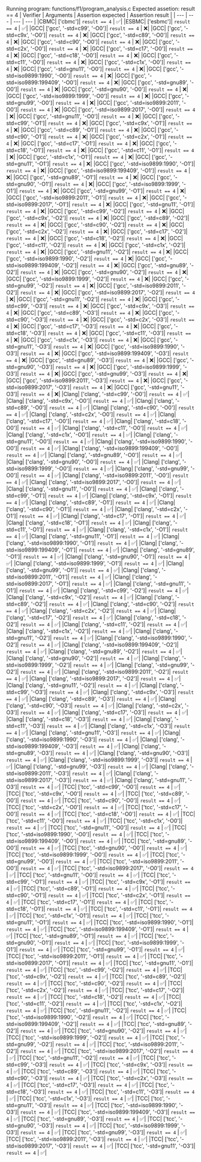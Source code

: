 Running program: functions/f1/program_analysis.c
Expected assetion: result == 4
| Verifier | Arguments | Assertion expected | Assertion result |
| --- | --- | --- | --- |
|CBMC| ['cbmc']| `result == 4` | ✅️|
|ESBMC| ['esbmc']| `result == 4` | ✅️|
|GCC| ['gcc', '-std=c99', '-O0']| `result == 4` | ❌️|
|GCC| ['gcc', '-std=c9x', '-O0']| `result == 4` | ❌️|
|GCC| ['gcc', '-std=c89', '-O0']| `result == 4` | ❌️|
|GCC| ['gcc', '-std=c90', '-O0']| `result == 4` | ❌️|
|GCC| ['gcc', '-std=c2x', '-O0']| `result == 4` | ❌️|
|GCC| ['gcc', '-std=c17', '-O0']| `result == 4` | ❌️|
|GCC| ['gcc', '-std=c18', '-O0']| `result == 4` | ❌️|
|GCC| ['gcc', '-std=c11', '-O0']| `result == 4` | ❌️|
|GCC| ['gcc', '-std=c1x', '-O0']| `result == 4` | ❌️|
|GCC| ['gcc', '-std=gnu11', '-O0']| `result == 4` | ❌️|
|GCC| ['gcc', '-std=iso9899:1990', '-O0']| `result == 4` | ❌️|
|GCC| ['gcc', '-std=iso9899:199409', '-O0']| `result == 4` | ❌️|
|GCC| ['gcc', '-std=gnu89', '-O0']| `result == 4` | ❌️|
|GCC| ['gcc', '-std=gnu90', '-O0']| `result == 4` | ❌️|
|GCC| ['gcc', '-std=iso9899:1999', '-O0']| `result == 4` | ❌️|
|GCC| ['gcc', '-std=gnu99', '-O0']| `result == 4` | ❌️|
|GCC| ['gcc', '-std=iso9899:2011', '-O0']| `result == 4` | ❌️|
|GCC| ['gcc', '-std=iso9899:2017', '-O0']| `result == 4` | ❌️|
|GCC| ['gcc', '-std=gnu11', '-O0']| `result == 4` | ❌️|
|GCC| ['gcc', '-std=c99', '-O1']| `result == 4` | ❌️|
|GCC| ['gcc', '-std=c9x', '-O1']| `result == 4` | ❌️|
|GCC| ['gcc', '-std=c89', '-O1']| `result == 4` | ❌️|
|GCC| ['gcc', '-std=c90', '-O1']| `result == 4` | ❌️|
|GCC| ['gcc', '-std=c2x', '-O1']| `result == 4` | ❌️|
|GCC| ['gcc', '-std=c17', '-O1']| `result == 4` | ❌️|
|GCC| ['gcc', '-std=c18', '-O1']| `result == 4` | ❌️|
|GCC| ['gcc', '-std=c11', '-O1']| `result == 4` | ❌️|
|GCC| ['gcc', '-std=c1x', '-O1']| `result == 4` | ❌️|
|GCC| ['gcc', '-std=gnu11', '-O1']| `result == 4` | ❌️|
|GCC| ['gcc', '-std=iso9899:1990', '-O1']| `result == 4` | ❌️|
|GCC| ['gcc', '-std=iso9899:199409', '-O1']| `result == 4` | ❌️|
|GCC| ['gcc', '-std=gnu89', '-O1']| `result == 4` | ❌️|
|GCC| ['gcc', '-std=gnu90', '-O1']| `result == 4` | ❌️|
|GCC| ['gcc', '-std=iso9899:1999', '-O1']| `result == 4` | ❌️|
|GCC| ['gcc', '-std=gnu99', '-O1']| `result == 4` | ❌️|
|GCC| ['gcc', '-std=iso9899:2011', '-O1']| `result == 4` | ❌️|
|GCC| ['gcc', '-std=iso9899:2017', '-O1']| `result == 4` | ❌️|
|GCC| ['gcc', '-std=gnu11', '-O1']| `result == 4` | ❌️|
|GCC| ['gcc', '-std=c99', '-O2']| `result == 4` | ❌️|
|GCC| ['gcc', '-std=c9x', '-O2']| `result == 4` | ❌️|
|GCC| ['gcc', '-std=c89', '-O2']| `result == 4` | ❌️|
|GCC| ['gcc', '-std=c90', '-O2']| `result == 4` | ❌️|
|GCC| ['gcc', '-std=c2x', '-O2']| `result == 4` | ❌️|
|GCC| ['gcc', '-std=c17', '-O2']| `result == 4` | ❌️|
|GCC| ['gcc', '-std=c18', '-O2']| `result == 4` | ❌️|
|GCC| ['gcc', '-std=c11', '-O2']| `result == 4` | ❌️|
|GCC| ['gcc', '-std=c1x', '-O2']| `result == 4` | ❌️|
|GCC| ['gcc', '-std=gnu11', '-O2']| `result == 4` | ❌️|
|GCC| ['gcc', '-std=iso9899:1990', '-O2']| `result == 4` | ❌️|
|GCC| ['gcc', '-std=iso9899:199409', '-O2']| `result == 4` | ❌️|
|GCC| ['gcc', '-std=gnu89', '-O2']| `result == 4` | ❌️|
|GCC| ['gcc', '-std=gnu90', '-O2']| `result == 4` | ❌️|
|GCC| ['gcc', '-std=iso9899:1999', '-O2']| `result == 4` | ❌️|
|GCC| ['gcc', '-std=gnu99', '-O2']| `result == 4` | ❌️|
|GCC| ['gcc', '-std=iso9899:2011', '-O2']| `result == 4` | ❌️|
|GCC| ['gcc', '-std=iso9899:2017', '-O2']| `result == 4` | ❌️|
|GCC| ['gcc', '-std=gnu11', '-O2']| `result == 4` | ❌️|
|GCC| ['gcc', '-std=c99', '-O3']| `result == 4` | ❌️|
|GCC| ['gcc', '-std=c9x', '-O3']| `result == 4` | ❌️|
|GCC| ['gcc', '-std=c89', '-O3']| `result == 4` | ❌️|
|GCC| ['gcc', '-std=c90', '-O3']| `result == 4` | ❌️|
|GCC| ['gcc', '-std=c2x', '-O3']| `result == 4` | ❌️|
|GCC| ['gcc', '-std=c17', '-O3']| `result == 4` | ❌️|
|GCC| ['gcc', '-std=c18', '-O3']| `result == 4` | ❌️|
|GCC| ['gcc', '-std=c11', '-O3']| `result == 4` | ❌️|
|GCC| ['gcc', '-std=c1x', '-O3']| `result == 4` | ❌️|
|GCC| ['gcc', '-std=gnu11', '-O3']| `result == 4` | ❌️|
|GCC| ['gcc', '-std=iso9899:1990', '-O3']| `result == 4` | ❌️|
|GCC| ['gcc', '-std=iso9899:199409', '-O3']| `result == 4` | ❌️|
|GCC| ['gcc', '-std=gnu89', '-O3']| `result == 4` | ❌️|
|GCC| ['gcc', '-std=gnu90', '-O3']| `result == 4` | ❌️|
|GCC| ['gcc', '-std=iso9899:1999', '-O3']| `result == 4` | ❌️|
|GCC| ['gcc', '-std=gnu99', '-O3']| `result == 4` | ❌️|
|GCC| ['gcc', '-std=iso9899:2011', '-O3']| `result == 4` | ❌️|
|GCC| ['gcc', '-std=iso9899:2017', '-O3']| `result == 4` | ❌️|
|GCC| ['gcc', '-std=gnu11', '-O3']| `result == 4` | ❌️|
|Clang| ['clang', '-std=c99', '-O0']| `result == 4` | ✅️|
|Clang| ['clang', '-std=c9x', '-O0']| `result == 4` | ✅️|
|Clang| ['clang', '-std=c89', '-O0']| `result == 4` | ✅️|
|Clang| ['clang', '-std=c90', '-O0']| `result == 4` | ✅️|
|Clang| ['clang', '-std=c2x', '-O0']| `result == 4` | ✅️|
|Clang| ['clang', '-std=c17', '-O0']| `result == 4` | ✅️|
|Clang| ['clang', '-std=c18', '-O0']| `result == 4` | ✅️|
|Clang| ['clang', '-std=c11', '-O0']| `result == 4` | ✅️|
|Clang| ['clang', '-std=c1x', '-O0']| `result == 4` | ✅️|
|Clang| ['clang', '-std=gnu11', '-O0']| `result == 4` | ✅️|
|Clang| ['clang', '-std=iso9899:1990', '-O0']| `result == 4` | ✅️|
|Clang| ['clang', '-std=iso9899:199409', '-O0']| `result == 4` | ✅️|
|Clang| ['clang', '-std=gnu89', '-O0']| `result == 4` | ✅️|
|Clang| ['clang', '-std=gnu90', '-O0']| `result == 4` | ✅️|
|Clang| ['clang', '-std=iso9899:1999', '-O0']| `result == 4` | ✅️|
|Clang| ['clang', '-std=gnu99', '-O0']| `result == 4` | ✅️|
|Clang| ['clang', '-std=iso9899:2011', '-O0']| `result == 4` | ✅️|
|Clang| ['clang', '-std=iso9899:2017', '-O0']| `result == 4` | ✅️|
|Clang| ['clang', '-std=gnu11', '-O0']| `result == 4` | ✅️|
|Clang| ['clang', '-std=c99', '-O1']| `result == 4` | ✅️|
|Clang| ['clang', '-std=c9x', '-O1']| `result == 4` | ✅️|
|Clang| ['clang', '-std=c89', '-O1']| `result == 4` | ✅️|
|Clang| ['clang', '-std=c90', '-O1']| `result == 4` | ✅️|
|Clang| ['clang', '-std=c2x', '-O1']| `result == 4` | ✅️|
|Clang| ['clang', '-std=c17', '-O1']| `result == 4` | ✅️|
|Clang| ['clang', '-std=c18', '-O1']| `result == 4` | ✅️|
|Clang| ['clang', '-std=c11', '-O1']| `result == 4` | ✅️|
|Clang| ['clang', '-std=c1x', '-O1']| `result == 4` | ✅️|
|Clang| ['clang', '-std=gnu11', '-O1']| `result == 4` | ✅️|
|Clang| ['clang', '-std=iso9899:1990', '-O1']| `result == 4` | ✅️|
|Clang| ['clang', '-std=iso9899:199409', '-O1']| `result == 4` | ✅️|
|Clang| ['clang', '-std=gnu89', '-O1']| `result == 4` | ✅️|
|Clang| ['clang', '-std=gnu90', '-O1']| `result == 4` | ✅️|
|Clang| ['clang', '-std=iso9899:1999', '-O1']| `result == 4` | ✅️|
|Clang| ['clang', '-std=gnu99', '-O1']| `result == 4` | ✅️|
|Clang| ['clang', '-std=iso9899:2011', '-O1']| `result == 4` | ✅️|
|Clang| ['clang', '-std=iso9899:2017', '-O1']| `result == 4` | ✅️|
|Clang| ['clang', '-std=gnu11', '-O1']| `result == 4` | ✅️|
|Clang| ['clang', '-std=c99', '-O2']| `result == 4` | ✅️|
|Clang| ['clang', '-std=c9x', '-O2']| `result == 4` | ✅️|
|Clang| ['clang', '-std=c89', '-O2']| `result == 4` | ✅️|
|Clang| ['clang', '-std=c90', '-O2']| `result == 4` | ✅️|
|Clang| ['clang', '-std=c2x', '-O2']| `result == 4` | ✅️|
|Clang| ['clang', '-std=c17', '-O2']| `result == 4` | ✅️|
|Clang| ['clang', '-std=c18', '-O2']| `result == 4` | ✅️|
|Clang| ['clang', '-std=c11', '-O2']| `result == 4` | ✅️|
|Clang| ['clang', '-std=c1x', '-O2']| `result == 4` | ✅️|
|Clang| ['clang', '-std=gnu11', '-O2']| `result == 4` | ✅️|
|Clang| ['clang', '-std=iso9899:1990', '-O2']| `result == 4` | ✅️|
|Clang| ['clang', '-std=iso9899:199409', '-O2']| `result == 4` | ✅️|
|Clang| ['clang', '-std=gnu89', '-O2']| `result == 4` | ✅️|
|Clang| ['clang', '-std=gnu90', '-O2']| `result == 4` | ✅️|
|Clang| ['clang', '-std=iso9899:1999', '-O2']| `result == 4` | ✅️|
|Clang| ['clang', '-std=gnu99', '-O2']| `result == 4` | ✅️|
|Clang| ['clang', '-std=iso9899:2011', '-O2']| `result == 4` | ✅️|
|Clang| ['clang', '-std=iso9899:2017', '-O2']| `result == 4` | ✅️|
|Clang| ['clang', '-std=gnu11', '-O2']| `result == 4` | ✅️|
|Clang| ['clang', '-std=c99', '-O3']| `result == 4` | ✅️|
|Clang| ['clang', '-std=c9x', '-O3']| `result == 4` | ✅️|
|Clang| ['clang', '-std=c89', '-O3']| `result == 4` | ✅️|
|Clang| ['clang', '-std=c90', '-O3']| `result == 4` | ✅️|
|Clang| ['clang', '-std=c2x', '-O3']| `result == 4` | ✅️|
|Clang| ['clang', '-std=c17', '-O3']| `result == 4` | ✅️|
|Clang| ['clang', '-std=c18', '-O3']| `result == 4` | ✅️|
|Clang| ['clang', '-std=c11', '-O3']| `result == 4` | ✅️|
|Clang| ['clang', '-std=c1x', '-O3']| `result == 4` | ✅️|
|Clang| ['clang', '-std=gnu11', '-O3']| `result == 4` | ✅️|
|Clang| ['clang', '-std=iso9899:1990', '-O3']| `result == 4` | ✅️|
|Clang| ['clang', '-std=iso9899:199409', '-O3']| `result == 4` | ✅️|
|Clang| ['clang', '-std=gnu89', '-O3']| `result == 4` | ✅️|
|Clang| ['clang', '-std=gnu90', '-O3']| `result == 4` | ✅️|
|Clang| ['clang', '-std=iso9899:1999', '-O3']| `result == 4` | ✅️|
|Clang| ['clang', '-std=gnu99', '-O3']| `result == 4` | ✅️|
|Clang| ['clang', '-std=iso9899:2011', '-O3']| `result == 4` | ✅️|
|Clang| ['clang', '-std=iso9899:2017', '-O3']| `result == 4` | ✅️|
|Clang| ['clang', '-std=gnu11', '-O3']| `result == 4` | ✅️|
|TCC| ['tcc', '-std=c99', '-O0']| `result == 4` | ✅️|
|TCC| ['tcc', '-std=c9x', '-O0']| `result == 4` | ✅️|
|TCC| ['tcc', '-std=c89', '-O0']| `result == 4` | ✅️|
|TCC| ['tcc', '-std=c90', '-O0']| `result == 4` | ✅️|
|TCC| ['tcc', '-std=c2x', '-O0']| `result == 4` | ✅️|
|TCC| ['tcc', '-std=c17', '-O0']| `result == 4` | ✅️|
|TCC| ['tcc', '-std=c18', '-O0']| `result == 4` | ✅️|
|TCC| ['tcc', '-std=c11', '-O0']| `result == 4` | ✅️|
|TCC| ['tcc', '-std=c1x', '-O0']| `result == 4` | ✅️|
|TCC| ['tcc', '-std=gnu11', '-O0']| `result == 4` | ✅️|
|TCC| ['tcc', '-std=iso9899:1990', '-O0']| `result == 4` | ✅️|
|TCC| ['tcc', '-std=iso9899:199409', '-O0']| `result == 4` | ✅️|
|TCC| ['tcc', '-std=gnu89', '-O0']| `result == 4` | ✅️|
|TCC| ['tcc', '-std=gnu90', '-O0']| `result == 4` | ✅️|
|TCC| ['tcc', '-std=iso9899:1999', '-O0']| `result == 4` | ✅️|
|TCC| ['tcc', '-std=gnu99', '-O0']| `result == 4` | ✅️|
|TCC| ['tcc', '-std=iso9899:2011', '-O0']| `result == 4` | ✅️|
|TCC| ['tcc', '-std=iso9899:2017', '-O0']| `result == 4` | ✅️|
|TCC| ['tcc', '-std=gnu11', '-O0']| `result == 4` | ✅️|
|TCC| ['tcc', '-std=c99', '-O1']| `result == 4` | ✅️|
|TCC| ['tcc', '-std=c9x', '-O1']| `result == 4` | ✅️|
|TCC| ['tcc', '-std=c89', '-O1']| `result == 4` | ✅️|
|TCC| ['tcc', '-std=c90', '-O1']| `result == 4` | ✅️|
|TCC| ['tcc', '-std=c2x', '-O1']| `result == 4` | ✅️|
|TCC| ['tcc', '-std=c17', '-O1']| `result == 4` | ✅️|
|TCC| ['tcc', '-std=c18', '-O1']| `result == 4` | ✅️|
|TCC| ['tcc', '-std=c11', '-O1']| `result == 4` | ✅️|
|TCC| ['tcc', '-std=c1x', '-O1']| `result == 4` | ✅️|
|TCC| ['tcc', '-std=gnu11', '-O1']| `result == 4` | ✅️|
|TCC| ['tcc', '-std=iso9899:1990', '-O1']| `result == 4` | ✅️|
|TCC| ['tcc', '-std=iso9899:199409', '-O1']| `result == 4` | ✅️|
|TCC| ['tcc', '-std=gnu89', '-O1']| `result == 4` | ✅️|
|TCC| ['tcc', '-std=gnu90', '-O1']| `result == 4` | ✅️|
|TCC| ['tcc', '-std=iso9899:1999', '-O1']| `result == 4` | ✅️|
|TCC| ['tcc', '-std=gnu99', '-O1']| `result == 4` | ✅️|
|TCC| ['tcc', '-std=iso9899:2011', '-O1']| `result == 4` | ✅️|
|TCC| ['tcc', '-std=iso9899:2017', '-O1']| `result == 4` | ✅️|
|TCC| ['tcc', '-std=gnu11', '-O1']| `result == 4` | ✅️|
|TCC| ['tcc', '-std=c99', '-O2']| `result == 4` | ✅️|
|TCC| ['tcc', '-std=c9x', '-O2']| `result == 4` | ✅️|
|TCC| ['tcc', '-std=c89', '-O2']| `result == 4` | ✅️|
|TCC| ['tcc', '-std=c90', '-O2']| `result == 4` | ✅️|
|TCC| ['tcc', '-std=c2x', '-O2']| `result == 4` | ✅️|
|TCC| ['tcc', '-std=c17', '-O2']| `result == 4` | ✅️|
|TCC| ['tcc', '-std=c18', '-O2']| `result == 4` | ✅️|
|TCC| ['tcc', '-std=c11', '-O2']| `result == 4` | ✅️|
|TCC| ['tcc', '-std=c1x', '-O2']| `result == 4` | ✅️|
|TCC| ['tcc', '-std=gnu11', '-O2']| `result == 4` | ✅️|
|TCC| ['tcc', '-std=iso9899:1990', '-O2']| `result == 4` | ✅️|
|TCC| ['tcc', '-std=iso9899:199409', '-O2']| `result == 4` | ✅️|
|TCC| ['tcc', '-std=gnu89', '-O2']| `result == 4` | ✅️|
|TCC| ['tcc', '-std=gnu90', '-O2']| `result == 4` | ✅️|
|TCC| ['tcc', '-std=iso9899:1999', '-O2']| `result == 4` | ✅️|
|TCC| ['tcc', '-std=gnu99', '-O2']| `result == 4` | ✅️|
|TCC| ['tcc', '-std=iso9899:2011', '-O2']| `result == 4` | ✅️|
|TCC| ['tcc', '-std=iso9899:2017', '-O2']| `result == 4` | ✅️|
|TCC| ['tcc', '-std=gnu11', '-O2']| `result == 4` | ✅️|
|TCC| ['tcc', '-std=c99', '-O3']| `result == 4` | ✅️|
|TCC| ['tcc', '-std=c9x', '-O3']| `result == 4` | ✅️|
|TCC| ['tcc', '-std=c89', '-O3']| `result == 4` | ✅️|
|TCC| ['tcc', '-std=c90', '-O3']| `result == 4` | ✅️|
|TCC| ['tcc', '-std=c2x', '-O3']| `result == 4` | ✅️|
|TCC| ['tcc', '-std=c17', '-O3']| `result == 4` | ✅️|
|TCC| ['tcc', '-std=c18', '-O3']| `result == 4` | ✅️|
|TCC| ['tcc', '-std=c11', '-O3']| `result == 4` | ✅️|
|TCC| ['tcc', '-std=c1x', '-O3']| `result == 4` | ✅️|
|TCC| ['tcc', '-std=gnu11', '-O3']| `result == 4` | ✅️|
|TCC| ['tcc', '-std=iso9899:1990', '-O3']| `result == 4` | ✅️|
|TCC| ['tcc', '-std=iso9899:199409', '-O3']| `result == 4` | ✅️|
|TCC| ['tcc', '-std=gnu89', '-O3']| `result == 4` | ✅️|
|TCC| ['tcc', '-std=gnu90', '-O3']| `result == 4` | ✅️|
|TCC| ['tcc', '-std=iso9899:1999', '-O3']| `result == 4` | ✅️|
|TCC| ['tcc', '-std=gnu99', '-O3']| `result == 4` | ✅️|
|TCC| ['tcc', '-std=iso9899:2011', '-O3']| `result == 4` | ✅️|
|TCC| ['tcc', '-std=iso9899:2017', '-O3']| `result == 4` | ✅️|
|TCC| ['tcc', '-std=gnu11', '-O3']| `result == 4` | ✅️|
